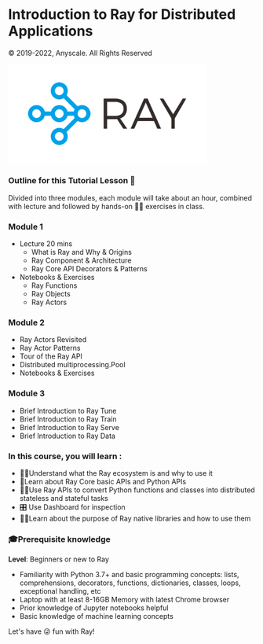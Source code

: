 # Introduction to Ray for Distributed Applications 

© 2019-2022, Anyscale. All Rights Reserved

<img src ="images/ray-logo.png" width="80%" height="40%">

### Outline for this Tutorial Lesson 📖

Divided into three modules, each module will take about an hour, combined with lecture and followed by 
hands-on 👩‍💻 exercises in class.

### Module 1 
 * Lecture 20 mins
   * What is Ray and Why & Origins
   * Ray Component & Architecture
   * Ray Core API Decorators & Patterns
 * Notebooks & Exercises 
    * Ray Functions
    * Ray Objects
    * Ray Actors
   
### Module 2
   * Ray Actors Revisited
   * Ray Actor Patterns
   * Tour of the Ray API
   * Distributed multiprocessing.Pool
   * Notebooks & Exercises 

### Module 3
   * Brief Introduction to Ray Tune
   * Brief Introduction to Ray Train
   * Brief Introduction to Ray Serve
   * Brief Introduction to Ray Data

### In this course, you will learn :
  * 👩‍💻Understand what the Ray ecosystem is and why to use it
  * 📖Learn about Ray Core basic APIs and Python APIs
  * 🧑‍💻Use Ray APIs to convert Python functions and classes into distributed stateless and stateful tasks
  * 🎛 Use Dashboard for inspection
  * 🧑‍💻Learn about the purpose of Ray native libraries and how to use them

### 🎓Prerequisite knowledge ###
**Level**: Beginners or new to Ray

 * Familiarity with Python 3.7+ and basic programming concepts: lists, comprehensions, decorators, functions, dictionaries, classes, loops, exceptional handling, etc
 * Laptop with at least 8-16GB Memory with latest Chrome browser
 * Prior knowledge of Jupyter notebooks helpful
 * Basic knowledge of machine learning concepts

Let's have 😜 fun with Ray! 


